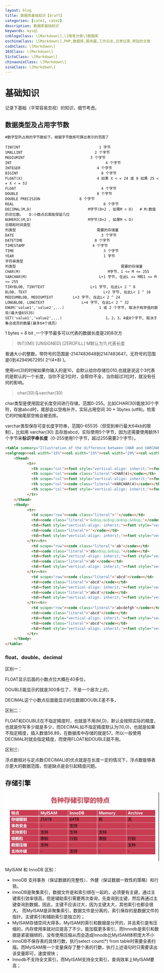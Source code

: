 ```yaml
---
layout: blog
title: 数据库基础知识【draft】
categories: [cate1, cate2]
description: 数据库基础知识
keywords: mysql
cnblogsClass: \[Markdown\],\[随笔分类\]数据库
oschinaClass: \[Markdown\],PHP,数据库,服务器,工作日志,日常记录,转贴的文章
csdnClass: \[Markdown\]
163Class: \[Markdown\]
51ctoClass: \[Markdown\]
chinaunixClass: \[Markdown\]
sinaClass: \[Markdown\]
---
```

# 基础知识
记录下基础（平常容易忽视）的知识，细节考虑。

## 数据类型及占用字节数
```mysql
#数字型所占用的字节数如下，根据字节数即可算出表示的范围了

TINYINT                                    1 字节 
SMALLINT                                 2 个字节 
MEDIUMINT                              3 个字节 
INT                                           4 个字节 
INTEGER                                   4 个字节 
BIGINT                                      8 个字节 
FLOAT(X)                                  4 如果 X < = 24 或 8 如果 25 < = X < = 53 
FLOAT                                       4 个字节 
DOUBLE                                    8 个字节 
DOUBLE PRECISION                  8 个字节 
REAL                                         8 个字节 
DECIMAL(M,D)                          M字节(D+2 , 如果M < D)   # M:数值的总位数。 　D:小数点后面能保留几位
NUMERIC(M,D)                          M字节(D+2 , 如果M < D)
日期和时间类型
列类型                                     需要的存储量 
DATE                                        3 个字节 
DATETIME                                 8 个字节 
TIMESTAMP                               4 个字节 
TIME                                         3 个字节 
YEAR                                         1 字节
字符串类型
列类型                                                需要的存储量 
CHAR(M)                                        M字节，1 <= M <= 255 
VARCHAR(M)                                 L+1 字节, 在此L <= M和1 <= M <= 255 
TINYBLOB, TINYTEXT                     L+1 字节, 在此L< 2 ^ 8 
BLOB, TEXT                                   L+2 字节, 在此L< 2 ^ 16 
MEDIUMBLOB, MEDIUMTEXT         L+3 字节, 在此L< 2 ^ 24 
LONGBLOB, LONGTEXT                 L+4 字节, 在此L< 2 ^ 32 
ENUM('value1','value2',...)                1 或 2 个字节, 取决于枚举值的数目(最大值65535） 
SET('value1','value2',...)                    1，2，3，4或8个字节, 取决于集合成员的数量(最多64个成员）
```

1 bytes = 8 bit ,一个字节最多可以代表的数据长度是2的8次方

> INT[(M)] [UNSIGNED] [ZEROFILL]   M默认为11,代表长度

普通大小的整数。带符号的范围是-2147483648到2147483647。无符号的范围是0到4294967295( 2^(4*8) )。

使用int(3)的时候如果你输入的是10，会默认给你存储位010,也就是说这个3代表的是默认的一个长度，当你不足3位时，会帮你不全，当你超过3位时，就没有任何的影响。

> char(30)与varchar(30)

char类型是使用固定长度空间进行存储，范围0-255。比如CHAR(30)能放30个字符，存放abcd时，尾部会以空格补齐，实际占用空间 30 * 3bytes (utf8)。检索它的时候尾部空格会被去除。

varchar类型保存可变长度字符串，范围0-65535（但受到单行最大64kb的限制）。比如用 varchar(30) 去存放abcd，实际使用5个字节，因为还需要使用额外1个字节来**标识字串长度**（0-255使用1个字节，超过255需要2个字节）。

```html
<table summary="Illustration of the difference between CHAR and VARCHAR storage requirements by showing the required storage for various string values in CHAR(4) and VARCHAR(4) columns.">
<colgroup><col width="15%"><col width="15%"><col width="20%"><col width="15%"><col width="20%"></colgroup>
    <thead>
          <tr>
            <th scope="col"><font style="vertical-align: inherit;"><font style="vertical-align: inherit;">值</font></font></th>
            <th scope="col"><code class="literal">CHAR(4)</code></th>
            <th scope="col"><font style="vertical-align: inherit;"><font style="vertical-align: inherit;">需要存储</font></font></th>
            <th scope="col"><code class="literal">VARCHAR(4)</code></th>
            <th scope="col"><font style="vertical-align: inherit;"><font style="vertical-align: inherit;">需要存储</font></font></th>
          </tr>
    </thead>
    <tbody>
          <tr>
            <td scope="row"><code class="literal">''</code></td>
            <td><code class="literal">'&nbsp;&nbsp;&nbsp;&nbsp;'</code></td>
            <td><font style="vertical-align: inherit;"><font style="vertical-align: inherit;">4字节</font></font></td>
            <td><code class="literal">''</code></td>
            <td><font style="vertical-align: inherit;"><font style="vertical-align: inherit;">1个字节</font></font></td>
          </tr><tr>
            <td scope="row"><code class="literal">'ab'</code></td>
            <td><code class="literal">'ab&nbsp;&nbsp;'</code></td>
            <td><font style="vertical-align: inherit;"><font style="vertical-align: inherit;">4字节</font></font></td>
            <td><code class="literal">'ab'</code></td>
            <td><font style="vertical-align: inherit;"><font style="vertical-align: inherit;">3个字节</font></font></td>
          </tr><tr>
            <td scope="row"><code class="literal">'abcd'</code></td>
            <td><code class="literal">'abcd'</code></td>
            <td><font style="vertical-align: inherit;"><font style="vertical-align: inherit;">4字节</font></font></td>
            <td><code class="literal">'abcd'</code></td>
            <td><font style="vertical-align: inherit;"><font style="vertical-align: inherit;">5个字节</font></font></td>
          </tr><tr>
            <td scope="row"><code class="literal">'abcdefgh'</code></td>
            <td><code class="literal">'abcd'</code></td>
            <td><font style="vertical-align: inherit;"><font style="vertical-align: inherit;">4字节</font></font></td>
            <td><code class="literal">'abcd'</code></td>
            <td><font style="vertical-align: inherit;"><font style="vertical-align: inherit;">5个字节</font></font></td>
          </tr>
    </tbody>
</table>
```

### float、double、decimal
区别一：

FLOAT显示后面的小数点位大概在40多位，

DOUBLE能显示的就是300多位了，不是一个层次上的，

DECIMAL这个小数点后面能显示的位数跟DOUBLE差不多，

区别二：

FLOAT和DOUBLE在不指定精度时，也就是不用(M,D)，默认会按照实际的精度，也就是你写多少就是多少，而DECIMAL如不指定精度默认为(10,0)，也就是如果不指定精度，插入数值56.89，在数据库中存储的就是57。所以一般使用DECIMAL时就会指定精度，而使用FLOAT和DOUBLE就不用。

区别三:

浮点数相对与定点数(DECIMAL)的优点就是在长度一定的情况下，浮点数能够表示更大的数据范围，但是缺点是会引起精度问题。


## 存储引擎

![image](https://raw.githubusercontent.com/WalkingSun/WindBlog/gh-pages/images/blog/mysql_yinqing.png)

MyISAM 和 InnoDB 区别：

- InnoDB 支持事务（保证数据的完整性）、外健（保证数据一致性的策略）和行锁。
- InnoDB是聚集索引，数据文件是和索引绑在一起的，必须要有主键，通过主键索引效率很高。但是辅助索引需要两次查询，先查询到主键，然后再通过主键查询到数据。因此，主键不应该过大，因为主键太大，其他索引也都会很大。
而MyISAM是非聚集索引，数据文件是分离的，索引保存的是数据文件的指针。主键索引和辅助索引是独立的；
- MyISAM存储空间大得多。MyISAM的索引和数据是分开的，并且索引是有压缩的，内存使用率就对应提高了不少。能加载更多索引，而Innodb是索引和数据是紧密捆绑的，没有使用压缩从而会造成Innodb比MyISAM体积庞大不小
- InnoDB不保存表的具体行数，执行select count(*) from table时需要全表扫描。而MyISAM用一个变量保存了整个表的行数，执行上述语句时只需要读出该变量即可，速度很快；
- Innodb不支持全文索引，而MyISAM支持全文索引，查询效率上MyISAM要高；


